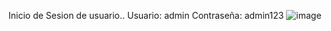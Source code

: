 Inicio de Sesion de usuario..
Usuario: admin 
Contraseña: admin123
![image](https://github.com/user-attachments/assets/26b340ca-71c5-4f95-b276-3ef26826ddce)
